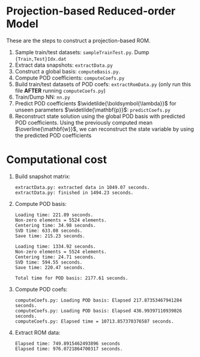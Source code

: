 
# Projection-based Reduced-order Model

These are the steps to construct a projection-based ROM. 

1. Sample train/test datasets: `sampleTrainTest.py`. Dump `{Train,Test}Idx.dat`
1. Extract data snapshots: `extractData.py`
1. Construct a global basis: `computeBasis.py`. 
1. Compute POD coefficients: `computeCoefs.py`
1. Build train/test datasets of POD coefs: `extractRomData.py` (only run this file **AFTER** running `computeCoefs.py`)
1. Train/Dump NN: `nn.py`
1. Predict POD coefficients $\widetilde{\boldsymbol{\lambda}}$ for unseen parameters $\widetilde{\mathbf{p}}$: `predictCoefs.py`
1. Reconstruct state solution using the global POD basis with predicted POD coefficients. Using the previously computed mean $\overline{\mathbf{w}}$, we can reconstruct the state variable by using the predicted POD coefficients

# Computational cost

1. Build snapshot matrix: 
    ```
    extractData.py: extracted data in 1049.07 seconds.
    extractData.py: finished in 1494.23 seconds.
    ```
1. Compute POD basis: 
    ```
    Loading time: 221.89 seconds.
    Non-zero elements = 5524 elements.
    Centering time: 34.98 seconds.
    SVD time: 633.08 seconds.
    Save time: 215.23 seconds.

    Loading time: 1334.92 seconds.
    Non-zero elements = 5524 elements.
    Centering time: 24.71 seconds.
    SVD time: 594.55 seconds.
    Save time: 220.47 seconds.

    Total time for POD basis: 2177.61 seconds.
    ```
1. Compute POD coefs:
    ```
    computeCoefs.py: Loading POD basis: Elapsed 217.87353467941284 seconds.
    computeCoefs.py: Loading POD basis: Elapsed 436.99397110939026 seconds.
    computeCoefs.py: Elapsed time = 10713.857370376587 seconds.
    ```
1. Extract ROM data:
    ```
    Elapsed time: 749.8915462493896 seconds
    Elapsed time: 976.0721864700317 seconds.
    ```
